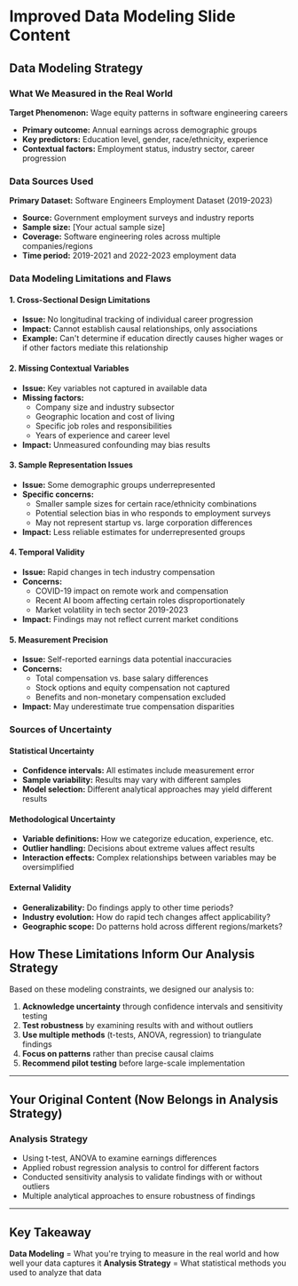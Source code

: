 # Improved Data Modeling Slide Content

## Data Modeling Strategy

### What We Measured in the Real World

**Target Phenomenon:** Wage equity patterns in software engineering careers

- **Primary outcome:** Annual earnings across demographic groups
- **Key predictors:** Education level, gender, race/ethnicity, experience
- **Contextual factors:** Employment status, industry sector, career progression

### Data Sources Used

**Primary Dataset:** Software Engineers Employment Dataset (2019-2023)

- **Source:** Government employment surveys and industry reports
- **Sample size:** [Your actual sample size]
- **Coverage:** Software engineering roles across multiple companies/regions
- **Time period:** 2019-2021 and 2022-2023 employment data

### Data Modeling Limitations and Flaws

#### 1. **Cross-Sectional Design Limitations**

- **Issue:** No longitudinal tracking of individual career progression
- **Impact:** Cannot establish causal relationships, only associations
- **Example:** Can't determine if education directly causes higher wages
or if other factors mediate this relationship

#### 2. **Missing Contextual Variables**

- **Issue:** Key variables not captured in available data
- **Missing factors:**
  - Company size and industry subsector
  - Geographic location and cost of living
  - Specific job roles and responsibilities
  - Years of experience and career level
- **Impact:** Unmeasured confounding may bias results

#### 3. **Sample Representation Issues**

- **Issue:** Some demographic groups underrepresented
- **Specific concerns:**
  - Smaller sample sizes for certain race/ethnicity combinations
  - Potential selection bias in who responds to employment surveys
  - May not represent startup vs. large corporation differences
- **Impact:** Less reliable estimates for underrepresented groups

#### 4. **Temporal Validity**

- **Issue:** Rapid changes in tech industry compensation
- **Concerns:**
  - COVID-19 impact on remote work and compensation
  - Recent AI boom affecting certain roles disproportionately
  - Market volatility in tech sector 2019-2023
- **Impact:** Findings may not reflect current market conditions

#### 5. **Measurement Precision**

- **Issue:** Self-reported earnings data potential inaccuracies
- **Concerns:**
  - Total compensation vs. base salary differences
  - Stock options and equity compensation not captured
  - Benefits and non-monetary compensation excluded
- **Impact:** May underestimate true compensation disparities

### Sources of Uncertainty

#### Statistical Uncertainty

- **Confidence intervals:** All estimates include measurement error
- **Sample variability:** Results may vary with different samples
- **Model selection:** Different analytical approaches may yield different results

#### Methodological Uncertainty

- **Variable definitions:** How we categorize education, experience, etc.
- **Outlier handling:** Decisions about extreme values affect results
- **Interaction effects:** Complex relationships between variables may be oversimplified

#### External Validity

- **Generalizability:** Do findings apply to other time periods?
- **Industry evolution:** How do rapid tech changes affect applicability?
- **Geographic scope:** Do patterns hold across different regions/markets?

## How These Limitations Inform Our Analysis Strategy

Based on these modeling constraints, we designed our analysis to:

1. **Acknowledge uncertainty** through confidence intervals and sensitivity
testing
2. **Test robustness** by examining results with and without outliers
3. **Use multiple methods** (t-tests, ANOVA, regression) to triangulate
findings
4. **Focus on patterns** rather than precise causal claims
5. **Recommend pilot testing** before large-scale implementation

---

## Your Original Content (Now Belongs in Analysis Strategy)

### Analysis Strategy

- Using t-test, ANOVA to examine earnings differences
- Applied robust regression analysis to control for different factors  
- Conducted sensitivity analysis to validate findings with or without outliers
- Multiple analytical approaches to ensure robustness of findings

---

## Key Takeaway

**Data Modeling** = What you're trying to measure in the real world and how
well your data captures it
**Analysis Strategy** = What statistical methods you used to analyze that data
